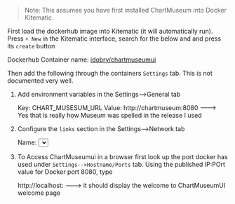 > Note: This assumes you have first installed ChartMuseum into Docker Kitematic.

First load the dockerhub image into Kitematic (it will automatically run). Press `+ New` in the Kitematic interface, search for the below and and press its `create` button

Dockerhub Container name: [idobry/chartmuseumui](https://hub.docker.com/r/idobry/chartmuseumui)

Then add the following through the containers `Settings` tab. This is not documented very well.

1. Add environment variables in the Settings-->General tab

	Key: CHART_MUSESUM_URL	Value: http://chartmuseum:8080
		---> Yes that is really how Museum was spelled in the release I used
		
2. Configure the `links` section in the Settings-->Network tab
	
	Name: 	<select chartmuseum>	[You must have chartmuseum already installed]
	Alias :	chartmuseum		[ Remember to press the `+` button`
3. To Access ChartMuseumui in a browser first look up the port docker has used under `Settings-->Hostname/Ports` tab. Using the published IP:POrt value for Docker port 8080, type

	http://localhost: <Published IP:Port>
		---> it should display the welcome to ChartMuseumUI welcome page